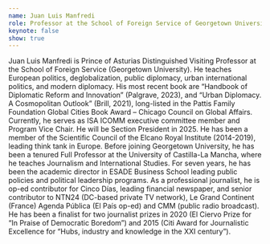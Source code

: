 ```yaml
---
name: Juan Luis Manfredi
role: Professor at the School of Foreign Service of Georgetown University
keynote: false
show: true
---
```


Juan Luis Manfredi is Prince of Asturias Distinguished Visiting Professor at the School of Foreign Service (Georgetown University). He teaches European politics, deglobalization, public diplomacy, urban international politics, and modern diplomacy. His most recent book are “Handbook of Diplomatic Reform and Innovation” (Palgrave, 2023), and “Urban Diplomacy. A Cosmopolitan Outlook” (Brill, 2021), long-listed in the Pattis Family Foundation Global Cities Book Award – Chicago Council on Global Affairs.
Currently, he serves as ISA ICOMM executive committee member and Program Vice Chair. He will be Section President in 2025. He has been a member of the Scientific Council of the Elcano Royal Institute (2014-2019), leading think tank in Europe. Before joining Georgetown University, he has been a tenured Full Professor at the University of Castilla-La Mancha, where he teaches Journalism and International Studies. For seven years, he has been the academic director in ESADE Business School leading public policies and political leadership programs.
As a professional journalist, he is op-ed contributor for Cinco Días, leading financial newspaper, and senior contributor to NTN24 (DC-based private TV network), Le Grand Continent (France) Agenda Pública (El País op-ed) and CMM (public radio broadcast). He has been a finalist for two journalist prizes in 2020 (El Ciervo Prize for “In Praise of Democratic Boredom”) and 2015 (Citi Award for Journalistic Excellence for “Hubs, industry and knowledge in the XXI century”).